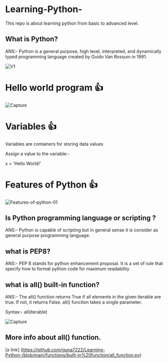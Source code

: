 # Learning-Python-
This repo is about learning python from basic to advanced level. 

## What is Python?

ANS:- Python is a general purpose, high level, interpreted, and dynamically typed programming language created by Guido Van Rossum in 1991.

![V1](https://user-images.githubusercontent.com/47294637/112960772-5c856280-9162-11eb-92f9-83b2ae3f34a8.jpg)

# Hello world program 👍
![Capture](https://user-images.githubusercontent.com/47294637/112948948-4a052c00-9156-11eb-8283-a1964c1da9ad.JPG)

# Variables 👍
Variables are containers for storing data values

Assign a value to the variable:-

x = 'Hello World!'

# Features of Python 👍

![Features-of-python-01](https://user-images.githubusercontent.com/47294637/112961020-9b1b1d00-9162-11eb-834a-0d46d3d8e196.jpg)

## Is Python programming language or scripting ?

ANS:- Python is capable of scripting but in general sense it is consider as general purpose programming language.


## what is PEP8?
ANS:- PEP 8 stands for python enhancement proposal. It is a set of rule that specify how to format python code for maximum readability

## what is all() built-in function?
ANS:- The all() function returns True if all elements in the given iterable are true. If not, it returns False.
all() function takes a single parameter. 

Syntax:- all(iterable)

![Capture](https://user-images.githubusercontent.com/47294637/114338327-78c8cc80-9b70-11eb-95ff-c52c3691625c.JPG)

## More info about all() function.
[a link] (https://github.com/guna7222/Learning-Python-/blob/main/functions/built-in%20function/all_function.py)
